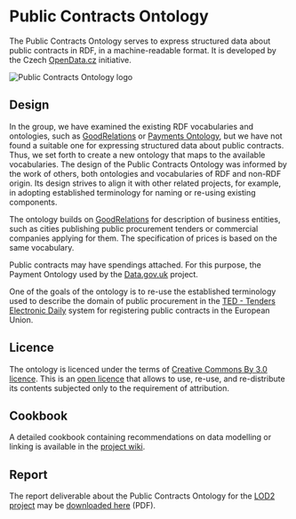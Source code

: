 # Public Contracts Ontology

The Public Contracts Ontology serves to express structured data about public contracts in RDF, in a machine-readable format. It is developed by the Czech [OpenData.cz](http://www.opendata.cz/) initiative.

![Public Contracts Ontology logo](https://raw.githubusercontent.com/opendatacz/public-contracts-ontology/master/logo/public-contracts.png)

## Design

In the group, we have examined the existing RDF vocabularies and ontologies, such as [GoodRelations](http://purl.org/goodrelations/v1.html) or [Payments Ontology](http://data.gov.uk/resources/payments), but we have not found a suitable one for expressing structured data about public contracts. Thus, we set forth to create a new ontology that maps to the available vocabularies. The design of the Public Contracts Ontology was informed by the work of others, both ontologies and vocabularies of RDF and non-RDF origin. Its design strives to align it with other related projects, for example, in adopting established terminology for naming or re-using existing components.
 
The ontology builds on [GoodRelations](http://purl.org/goodrelations/v1.html) for description of business entities, such as cities publishing public procurement tenders or commercial companies applying for them. The specification of prices is based on the same vocabulary.

Public contracts may have spendings attached. For this purpose, the Payment Ontology used by the [Data.gov.uk](http://data.gov.uk/resources/payments) project.

One of the goals of the ontology is to re-use the established terminology used to describe the domain of public procurement in the [TED - Tenders Electronic Daily](http://ted.europa.eu/) system for registering public contracts in the European Union.

## Licence

The ontology is licenced under the terms of [Creative Commons By 3.0 licence](http://creativecommons.org/licenses/by/3.0/cz/). This is an [open licence](http://www.opendefinition.org/) that allows to use, re-use, and re-distribute its contents subjected only to the requirement of attribution.

## Cookbook

A detailed cookbook containing recommendations on data modelling or linking is available in the [project wiki](https://github.com/opendatacz/public-contracts-ontology/blob/wiki/Cookbook.md).

## Report

The report deliverable about the Public Contracts Ontology for the [LOD2 project](http://lod2.eu) may be [downloaded here](http://static.lod2.eu/Deliverables/deliverable-9a.1.1.pdf) (PDF).
